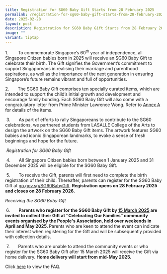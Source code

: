 ```yaml
---
title: Registration for SG60 Baby Gift Starts from 28 February 2025
permalink: /registration-for-sg60-baby-gift-starts-from-28-february-2025/
date: 2025-02-28
layout: post
description: Registration for SG60 Baby Gift Starts from 28 February 2025
image: ""
variant: tiptap
---
```

<p>1.&nbsp;&nbsp;&nbsp;&nbsp;&nbsp;&nbsp;&nbsp;&nbsp;To commemorate Singapore’s
60<sup>th</sup> year of independence, all Singapore Citizen babies born
in 2025 will receive an SG60 Baby Gift to celebrate their birth. The Gift
signifies the Government’s commitment to support Singaporeans in realising
their marriage and parenthood aspirations, as well as the importance of
the next generation in ensuring Singapore’s future remains vibrant and
full of opportunities.</p>
<p>2. &nbsp;&nbsp;&nbsp;&nbsp;&nbsp; The SG60 Baby Gift comprises ten specially
curated items, which are intended to support the child’s initial growth
and development and encourage family bonding. Each SG60 Baby Gift will
also come with a congratulatory letter from Prime Minister Lawrence Wong.
Refer to <a href="/files/media-centre/press-releases/Annex_A_SG60.pdf" rel="noopener noreferrer nofollow" target="_blank"><u>Annex A</u> </a>for
details of the items.</p>
<p>&nbsp;3.&nbsp;&nbsp;&nbsp;&nbsp;&nbsp;&nbsp; As part of efforts to rally
Singaporeans to contribute to the SG60 celebrations, we partnered students
from LASALLE College of the Arts to design the artwork on the SG60 Baby
Gift items. The artwork features SG60 babies and iconic Singaporean landmarks,
to evoke a sense of fresh beginnings and hope for the future.</p>
<p>&nbsp;<em>Registration for SG60 Baby Gift</em>
</p>
<p>&nbsp;4.&nbsp;&nbsp;&nbsp;&nbsp;&nbsp;&nbsp; All Singapore Citizen babies
born between 1 January 2025 and 31 December 2025 will be eligible for the
SG60 Baby Gift.</p>
<p>&nbsp;5.&nbsp;&nbsp;&nbsp;&nbsp;&nbsp;&nbsp; To receive the Gift, parents
will first need to complete the birth registration of their child. Thereafter,
parents can register for the SG60 Baby Gift at <a href="Https://go.gov.sg/SG60BabyGift" rel="noopener noreferrer nofollow" target="_blank">go.gov.sg/SG60BabyGift</a>. <strong>Registration opens on 28 February 2025 and closes on 28 February 2026.</strong>
</p>
<p><em>Receiving the SG60 Baby Gift</em>
</p>
<p><strong>&nbsp;</strong>6.&nbsp;&nbsp;&nbsp;&nbsp;&nbsp;&nbsp; <strong>Parents who register for the SG60 Baby Gift by <u>15 March 2025</u> are invited to collect their Gift at “Celebrating Our Families” community events organised by the People's Association, held over weekends in April and May 2025. </strong>Parents
who are keen to attend the event can indicate their interest when registering
for the Gift and will be subsequently provided with collection details.</p>
<p>&nbsp;7.&nbsp;&nbsp;&nbsp;&nbsp;&nbsp;&nbsp; Parents who are unable to
attend the community events or who register for the SG60 Baby Gift after
15 March 2025 will receive the Gift via home delivery. <strong>Home delivery will start from mid-May 2025.</strong>
</p>
<p></p>
<p></p>
<p></p>
<p>Click <a href="/files/media-centre/press-releases/Annex_B_SG60_BabyGift.pdf" rel="noopener noreferrer nofollow" target="_blank">here</a> to
view the FAQ.</p>
<p></p>
<p></p>
<p></p>
<p></p>
<p></p>